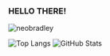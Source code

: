 ### HELLO THERE!

<p align="left"> <img src="https://komarev.com/ghpvc/?username=neobradley" alt="neobradley" /> </p>

![Top Langs](https://github-readme-stats.vercel.app/api/top-langs/?username=neobradley&langs_count=10&show_icons=true&theme=dracula&layout=compact)
![GitHub Stats](https://github-readme-stats.vercel.app/api?username=neobradley&show_icons=true&theme=dracula&show_owner=true&count_private=true)
<!--[![trophy](https://github-profile-trophy.vercel.app/?username=afan0918&theme=onedark)](https://github.com/ryo-ma/github-profile-trophy)-->

<!--
**neobradley/neobradley** is a ✨ _special_ ✨ repository because its `README.md` (this file) appears on your GitHub profile.

Here are some ideas to get you started:

- 🔭 I’m currently working on ...
- 🌱 I’m currently learning ...
- 👯 I’m looking to collaborate on ...
- 🤔 I’m looking for help with ...
- 💬 Ask me about ...
- 📫 How to reach me: ...
- 😄 Pronouns: ...
- ⚡ Fun fact: ...
-->
